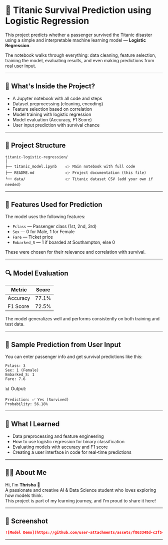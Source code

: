 # 🚢 Titanic Survival Prediction using Logistic Regression

This project predicts whether a passenger survived the Titanic disaster using a simple and interpretable machine learning model — **Logistic Regression**.

The notebook walks through everything: data cleaning, feature selection, training the model, evaluating results, and even making predictions from real user input.

---

## 📂 What's Inside the Project?

- A Jupyter notebook with all code and steps  
- Dataset preprocessing (cleaning, encoding)  
- Feature selection based on correlation  
- Model training with logistic regression  
- Model evaluation (Accuracy, F1 Score)  
- User input prediction with survival chance  

---

## 📁 Project Structure

```
titanic-logistic-regression/
│
├── titanic_model.ipynb    👉 Main notebook with full code
├── README.md              👉 Project documentation (this file)
└── data/                  👉 Titanic dataset CSV (add your own if needed)
```

---

## 🔧 Features Used for Prediction

The model uses the following features:

- `Pclass` — Passenger class (1st, 2nd, 3rd)
- `Sex` — 0 for Male, 1 for Female
- `Fare` — Ticket price
- `Embarked_S` — 1 if boarded at Southampton, else 0

These were chosen for their relevance and correlation with survival.

---

## 🔍 Model Evaluation

| Metric    | Score  |
|-----------|--------|
| Accuracy  | 77.1%  |
| F1 Score  | 72.5%  |

The model generalizes well and performs consistently on both training and test data.

---

## 🧪 Sample Prediction from User Input

You can enter passenger info and get survival predictions like this:

```text
Pclass: 3
Sex: 1 (Female)
Embarked_S: 1
Fare: 7.6
```

📊 Output:
```
Prediction: ✅ Yes (Survived)
Probability: 56.18%
```

---

## 🌱 What I Learned

- Data preprocessing and feature engineering  
- How to use logistic regression for binary classification  
- Evaluating models with accuracy and F1 score  
- Creating a user interface in code for real-time predictions  

---

## 👩‍💻 About Me

Hi, I'm **Thrisha** 💚  
A passionate and creative AI & Data Science student who loves exploring how models think.  
This project is part of my learning journey, and I'm proud to share it here!

---

## 📸 Screenshot


```markdown
![Model Demo](https://github.com/user-attachments/assets/f863348d-c2f5-4bec-b5c9-60c03e21b3a9/demo-image.png)

```

---

